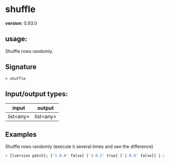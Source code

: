 # shuffle

**version**: 0.93.0

## **usage**:

Shuffle rows randomly.

## Signature

`> shuffle `

## Input/output types:

| input       | output      |
| ----------- | ----------- |
| list\<any\> | list\<any\> |

## Examples

Shuffle rows randomly (execute it several times and see the difference)

```bash
> [[version patch]; ['1.0.0' false] ['3.0.1' true] ['2.0.0' false]] | shuffle
```
